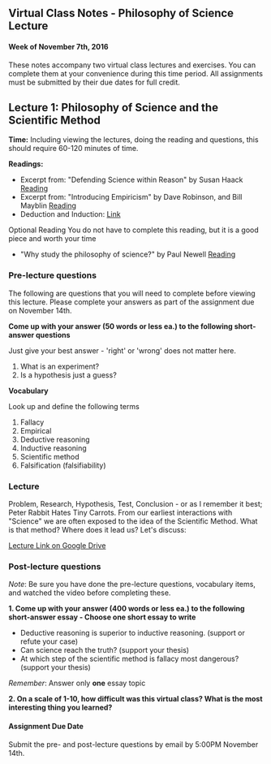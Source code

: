 ## Virtual Class Notes - Philosophy of Science Lecture

#### Week of November 7th, 2016


These notes accompany two virtual class lectures and exercises. You can complete them at your convenience during this time period. All assignments must be submitted by their due dates for full credit. 

## Lecture 1: Philosophy of Science and the Scientific Method

**Time:** Including viewing the lectures, doing the reading and questions, this should require 60-120 minutes of time. 

**Readings:**

- Excerpt from: "Defending Science within Reason" by Susan Haack [Reading](https://github.com/JasonJWilliamsNY/science_institute_2016_materials/blob/master/pdfs/Haack-reading.pdf)
- Excerpt from: "Introducing Empiricism" by Dave Robinson, and Bill Mayblin [Reading](https://github.com/JasonJWilliamsNY/science_institute_2016_materials/blob/master/pdfs/empiricisim_cartoons.pdf)
- Deduction and Induction: [Link](http://www.socialresearchmethods.net/kb/dedind.php)

Optional Reading
You do not have to complete this reading, but it is a good piece and worth your time

- "Why study the philosophy of science?" by Paul Newell [Reading](https://github.com/JasonJWilliamsNY/science_institute_2016_materials/blob/master/pdfs/why_study_phil_of_sci.pdf)


### Pre-lecture questions

The following are questions that you will need to complete before viewing this lecture. Please complete your answers as part of the assignment due on November 14th.

**Come up with your answer (50 words or less ea.) to the following short-answer questions**

Just give your best answer - 'right' or 'wrong' does not matter here. 

1. What is an experiment?
2. Is a hypothesis just a guess?

**Vocabulary**

Look up and define the following terms
1. Fallacy
2. Empirical
3. Deductive reasoning
4. Inductive reasoning
5. Scientific method
6. Falsification (falsifiability)  

### Lecture

Problem, Research, Hypothesis, Test, Conclusion - or as I remember it best; Peter Rabbit Hates Tiny Carrots. From our earliest interactions with "Science" we are often exposed to the idea of the Scientific Method. What is that method? Where does it lead us? Let's discuss:

[Lecture Link on Google Drive](https://drive.google.com/open?id=0B8y1JgaXuZuAX1p0MndiQWNIQUE)

### Post-lecture questions
*Note*: Be sure you have done the pre-lecture questions, vocabulary items, and watched the video before completing these. 

**1. Come up with your answer (400 words or less ea.) to the following short-answer essay - Choose one short essay to write**

- Deductive reasoning is superior to inductive reasoning. (support or refute your case) 
- Can science reach the truth? (support your thesis)
- At which step of the scientific method is fallacy most dangerous? (support your thesis)

*Remember*: Answer only **one** essay topic

**2. On a scale of 1-10, how difficult was this virtual class? What is the most interesting thing you learned?**


#### Assignment Due Date
Submit the pre- and post-lecture questions by email by 5:00PM November 14th. 

